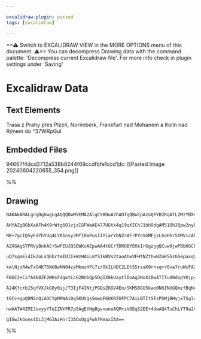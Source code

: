```yaml
---

excalidraw-plugin: parsed
tags: [excalidraw]

---
```

==⚠  Switch to EXCALIDRAW VIEW in the MORE OPTIONS menu of this document. ⚠== You can decompress Drawing data with the command palette: 'Decompress current Excalidraw file'. For more info check in plugin settings under 'Saving'


# Excalidraw Data
## Text Elements
Trasa z Prahy přes Plzeň, Norimberk, Frankfurt nad Mohanem a Kolín nad Rýnem do  ^37WRpGul

## Embedded Files
94667f4dcd2712a538b8244f69ccdfbfe1ccd1dc: [[Pasted Image 20240604220655_354.png]]

%%
## Drawing
```compressed-json
N4KAkARALgngDgUwgLgAQQQDwMYEMA2AlgCYBOuA7hADTgQBuCpAzoQPYB2KqATLZMzYBXUtiRoIACyhQ4zZAHoFAc0JRJQgEYA6bGwC2CgF7N6hbEcK4OCtptbErHALRY8RMpWdx8Q1TdIEfARcZgRmBShcZQUebTieGjoghH0EDihmbgBtcDBQMEKIEm4IbBgADgB5ACsoACFsADVlAGkAVkIOAGUARwAZADZcKABhJMLIWERSwn1opH4izG5n

AHYAZgBGbXaAFh4K9rWtg6O1vjzIGFWeAE477UGtk4q19qXIChJ1bhOdgAM51Oh2Opw2nykCEIymk3D27TukOsymC3ABkOYUFIbAA1ghRmx8GxSKVsdZmHBcIEMhMippcNhccocUIOMRCcTSRJyRxKdT0lA6ZAAGaEfD4bqwNESQQeYUQLE4/EAdR+km4l0miuxeIQUpgMvQcpKkNZsI44SyaC2kLYVOwahuNoBGKuEBZwjgAEliNbUNkALqQkXk

NK+7gcIQSyFdYhYUq4LYK1nsy3Mf1RmPusIIYiarYbNZrAFrPYnSGMFjsLhoHhrStMVicABynDE3Ha9YBWzuazutvdhGYABEUlA89wRQQwpDNMJ2QBRYJpDKZ6P4SFCODEEaTm0nd7bdoVI73SFEDi4yMbi9sJn71DT/CznNRKBCf0QRDsrrKBVisEEYSHceyDIMawinsxDYMQ9ZbDwuDtBsFSaBUPB7HsIqDHc2CwSKmgiggWx4cQWwwQqzDuOI

AZXGAg6TPRVyBnkAC+SwFEUJQSEWKoAEpwAA4tGCrTDR0BYEKkIrGgzjgQCuw9jwPBbK6CE8ECkLOqgzh7Kc2gAncgzlhUEHgYMymQt8xC/GgFRFtoA6gRsGyIkWHzupI0KwkKdYedqKJGm62pKnqnIkqUADEWzEbFCoMkynpshyRIRTy5B8lSNJSe6gGStK4kmvmmK6qq6qaiVyr6gVpRFSmwgWla3AMUU9qMk6zWupCSU+n6OTBrlYYIMBqBZp

uQ7sgmEi4IkZoLsQ6brtmIUII+WzHAiLmYS1kBVs2taoAhwVFHtNZthwHZoK5GzGSepaxqO46Ps+r7avOyXLqkgpLeN2rbruE75geLzIVs4GqYWF5dNeaBjXeD5A0+M4IJCE6YL56AACrkMwuCoEYqAAArkJIMCoHAgCagOERP4EYCCABKA1CoG2pBzJoTC4kzABiGW4iKIhQKNuDEKgACybCSNYqSoHjrREgAtxwQsi3xAC/lr6KgxBsOgZqUJj

kmlNjoR4wTxO4KT5NU8wNN04zzMkmzHPc7z/OkILHDC2LEtS5rssK0rnsq+r0va7ruWcFA3SEHTmrHaKkdc7g+jitpO0SejACCRDKAdEDBCKOXalWUDmAQ2cwnnUD2gqegZLgXRMCNcPuo7/gEAb6NGzjptEyTZOU9ThO0wzTMs07pCc6gPPWHzAvK97ksazLqBy/gisL2ry9hwquBCNXfHhDHNHYkIKPupeCAABLeXCNrxO0bEcUOiMQEImDMKQ

FBGC2+CifA4k0ZF2WKsF4gwtLcG2BUbQp5DgIX8kUaytlDoAg2NoXsDwATITuO0dopYKjpy8jCO+vAEGQECjReOOoqrhW5OgaKsUYrxUZMyVMKUuRkgyvybKAFxT5UNIVIkpo3xVTVDZDUdZKp6gNEaRUQjirunNJIRazU7QOg6i6KhPVfT+iDCGIazdbwTXjDJdAuANj1WSio2GRiVqPjAhUBEfZiyNmrJweErj9rnUuqgYygwiwlgqEiIcj1gi

A24Kfc+b15qfVXJkG8y0ij/T3IjF4INtjPGQsZKGV4Em/SKMSBGU5kao0NhINUGQmzfBqNePWFBO4YwgBUicLBqm1IjhkaOsc6xUJFInZOqdVHuiARXXOpQC7AN2kwUu7hRlVxrpCOuURG6kEMYkyAbcugdzKegZpVTCA1N3vvNgh9WDdNQJEnJ19b4Yx2DwR+hRWLgAGuQuAcApR7m4JxaAXk0jjOIcAhghAEAUHqCwpK7JaFRRFDC2FdIygiGy

t6Cc+gpQ0NSnQiADCYpMKWAi0gSKUVgsSmwqF6UKRZUFPC7AiLBTItSFzPhMjBHyjxTSgldKUVor1GI5BWpIDssJakbl+JmW1XkdS2lGR6X6D4g1ZRTUbRsqlVAGVVR1GwE6sdfFQr9Bc36SnfAadlUculSi/VnTj5xxNbqhpczxkIELpK01qquVRHdpnAlbAKBeWFnkm1nLUiLnZJ6nEPqQiv2pGG+FVEcQSgABrcCCXsbQ/YjrvAeKBe5eLY1E

nwAATW4IMIJuxyyYTeIZNYFR7p5AgEYNgBgvnunoAQM+zV0EqS2EE+4dwAQ4TuChLYT9a2CsDbK+a1j0BsPhSyEgXSaItyKLO9haVUCcUgPUIkr9IqjDuLu3dXMuYKkPsoaM1IoqLhHJey9h6IDDqKKOzppUEDqtLpwH6eK4CBDMMIZgglWbEHnf62toZk4IEPpNVmHB/xoHXRgT2mhgiI0ue6bARA4ARNIGfSEns/loBQ9qYQUBL6YbPvejZmga

gIGwJkbons4Di3jMG3AiHnrI3AOxOggFwhfKeaxIAA==
```
%%